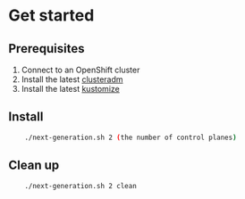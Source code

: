 [comment]: # ( Copyright Contributors to the Open Cluster Management project )
# Get started 

## Prerequisites
1. Connect to an OpenShift cluster
2. Install the latest [clusteradm](https://github.com/open-cluster-management-io/clusteradm#install-the-clusteradm-command-line)
3. Install the latest [kustomize](https://kubectl.docs.kubernetes.io/installation/kustomize/binaries/)

## Install

```bash
    ./next-generation.sh 2 (the number of control planes)
```

## Clean up

```bash
    ./next-generation.sh 2 clean
```